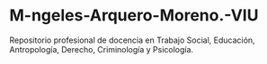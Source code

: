 # M-ngeles-Arquero-Moreno.-VIU
Repositorio profesional de docencia en Trabajo Social, Educación, Antropología, Derecho, Criminología y Psicología.
